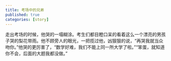 ```yaml
---
title: 考场中的兄弟
published: true
categories: [story]
---
```


走出考场的时候，他哭的一塌糊涂。考生们都目瞪口呆的看着这么一个漂亮的男孩子哭的梨花带雨。他不顾旁人的眼光，一把揽过他，凶狠狠的说，“再哭我就当众吻你。”他哭的更厉害了，“数学好难，我们不能上同一所大学了啦。”“笨蛋，就知道你不会，后面的大题我都没做。”

